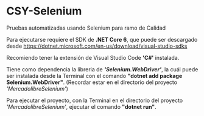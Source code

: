 # CSY-Selenium
 Pruebas automatizadas usando Selenium para ramo de Calidad

 Para ejecutarse requiere el SDK de <b>.NET Core 6</b>, que puede ser descargado desde https://dotnet.microsoft.com/en-us/download/visual-studio-sdks

 Recomiendo tener la extensión de Visual Studio Code <b>'C#'</b> instalada.

 Tiene como dependencia la libreria de <b><i>'Selenium.WebDriver'</b></i>, la cuál puede ser instalada desde la Terminal con el comando <b>"dotnet add package Selenium.WebDriver"</b>. (Recordar estar en el directorio del proyecto <i>'MercadolibreSelenium'</i>)

 Para ejecutar el proyecto, con la Terminal en el directorio del proyecto <i>'MercadolibreSelenium'</i>, ejecutar el comando <b>"dotnet run"</b>.
